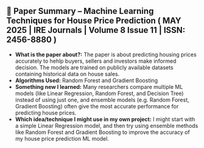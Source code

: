 ## 🧠 Paper Summary – Machine Learning Techniques for House Price Prediction ( MAY 2025 | IRE Journals | Volume 8 Issue 11 | ISSN: 2456-8880 )

- **What is the paper about?:** The paper is about predicting housing prices accurately to hehlp buyers, sellers and investors make informed decision. The models are 
trained on publicly available datasets containing historical data on house sales.   
- **Algorithms Used:** Random Forest and Gradient Boosting 
- **Something new I learned:** Many researchers compare multiple ML models (like Linear Regression, Random Forest, and Decision Tree) instead of using just one, and ensemble models (e.g. Random Forest, Gradient Boosting) often give the most accurate performance for predicting house prices.
- **Which idea/technique I might use in my own project:** I might start with a simple Linear Regression model, and then try using ensemble methods like Random Forest and Gradient Boosting to improve the accuracy of my house price prediction ML model.
